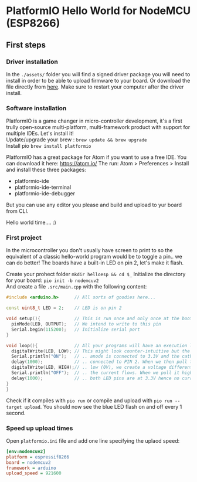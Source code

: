 # PlatformIO Hello World for NodeMCU (ESP8266)

## First steps

### Driver installation
In the `./assets/` folder you will find a signed driver package you will need to install in order to be able to upload firmware to your board.
Or download the file directly from [here](https://github.com/fuho/pio-sup/raw/master/assets/CH34x_Install_V1.4.pkg).
Make sure to restart your computer after the driver install.

### Software installation
PlatformIO is a game changer in micro-controller development, it's a first trully open-source multi-platform, multi-framework product with support for multiple IDEs. Let's install it!  
Update/upgrade your brew : `brew update && brew upgrade`  
Install pio `brew install platformio`


PlatformIO has a great package for Atom if you want to use a free IDE. You can download it here: https://atom.io/
The run: Atom > Preferences > Install and install these three packages:
 - platformio-ide
 - platformio-ide-terminal
 - platformio-ide-debugger

 But you can use any editor you please and build and upload to yur board from CLI.

 Hello world time.... :)

### First project
In the microcontroller you don't usually have screen to print to so the equivalent of a classic hello-world program would be to toggle a pin.. we can do better! The boards have a built-in LED on pin 2, let's make it flash.  

Create your prohect folder `mkdir helloesp && cd $_`
Initialize the directory for your board: `pio init -b nodemcuv2`  
And create a file `.src/main.cpp` with the following content:
```cpp
#include <arduino.h>      // All sorts of goodies here...

const uint8_t LED = 2;    // LED is on pin 2

void setup(){             // This is run once and only once at the boot
  pinMode(LED, OUTPUT);   // We intend to write to this pin
  Serial.begin(115200);   // Initialize serial port
}

void loop(){              // All your programs will have an execution loop
  digitalWrite(LED, LOW); // This might look counter-intuitive but the LED ..
  Serial.println("ON");   // .. anode is connected to 3.3V and the cathode is..
  delay(1000);            // .. connected to PIN 2. When we then pull the pin ..
  digitalWrite(LED, HIGH);// .. low (0V), we create a voltage differential and ..
  Serial.println("OFF");  // .. the current flows. When we pull it high (3.3V) ..
  delay(1000);            // .. both LED pins are at 3.3V hence no current flow.
}
}
```
Check if it compiles with `pio run` or compile and upload with `pio run --target upload`.
You should now see the blue LED flash on and off every 1 second.

### Speed up upload times
Open `platformio.ini` file and add one line specifying the uplaod speed:
```ini
[env:nodemcuv2]
platform = espressif8266
board = nodemcuv2
framework = arduino
upload_speed = 921600
```

